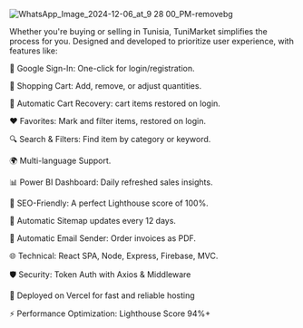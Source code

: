 
![WhatsApp_Image_2024-12-06_at_9 28 00_PM-removebg](https://github.com/user-attachments/assets/436ebcd8-a34c-4e3b-b391-3e9fa52161b9)

Whether you're buying or selling in Tunisia, TuniMarket simplifies the process for you. Designed and developed to prioritize user experience, with features like: 

🔐 Google Sign-In: One-click for login/registration.

🛒 Shopping Cart: Add, remove, or adjust quantities.

🔄 Automatic Cart Recovery: cart items restored on login.

❤️ Favorites: Mark and filter items, restored on login.

🔍 Search & Filters: Find item by category or keyword.

🌍 Multi-language Support.

📊 Power BI Dashboard: Daily refreshed sales insights.

🌟 SEO-Friendly: A perfect Lighthouse score of 100%.

🔄 Automatic Sitemap updates every 12 days.

📧 Automatic Email Sender: Order invoices as PDF.

🌐 Technical: React SPA, Node, Express, Firebase, MVC.

🛡️️️ Security: Token Auth with Axios & Middleware 

🚀 Deployed on Vercel for fast and reliable hosting

⚡ Performance Optimization: Lighthouse Score 94%+
